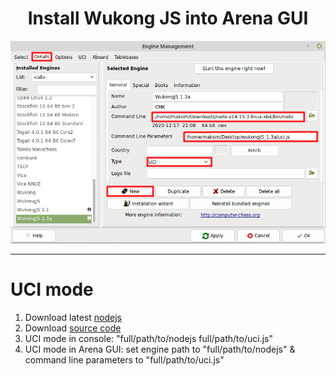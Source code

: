 <h1 align="center">Install Wukong JS into Arena GUI</h1>
<p align="center">
  <img src="install_arena_uci.png">
</p>
<hr>

# UCI mode
1. Download latest <a href="https://nodejs.org/en/">nodejs</a>
2. Download <a href="https://github.com/maksimKorzh/wukongJS/raw/main/releases">source code</a>
3. UCI mode in console: "full/path/to/nodejs full/path/to/uci.js"
4. UCI mode in Arena GUI: set engine path to "full/path/to/nodejs" & command line parameters to "full/path/to/uci.js"
